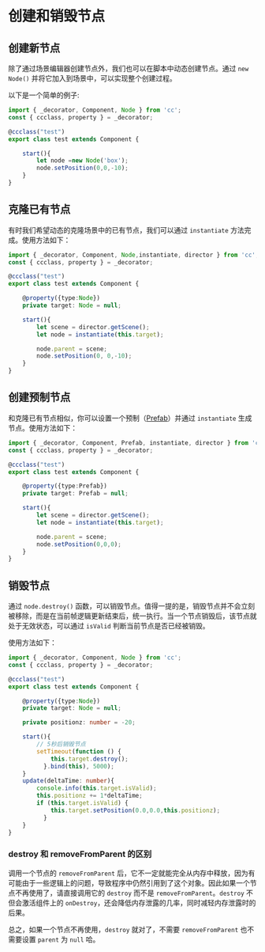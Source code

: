 # 创建和销毁节点

## 创建新节点

除了通过场景编辑器创建节点外，我们也可以在脚本中动态创建节点。通过 `new Node()` 并将它加入到场景中，可以实现整个创建过程。

以下是一个简单的例子:

```typescript
import { _decorator, Component, Node } from 'cc';
const { ccclass, property } = _decorator;

@ccclass("test")
export class test extends Component {

    start(){
        let node =new Node('box');
        node.setPosition(0,0,-10);
    }
}
```

## 克隆已有节点

有时我们希望动态的克隆场景中的已有节点，我们可以通过 `instantiate` 方法完成。使用方法如下：

```typescript
import { _decorator, Component, Node,instantiate, director } from 'cc';
const { ccclass, property } = _decorator;

@ccclass("test")
export class test extends Component {

    @property({type:Node})
    private target: Node = null;

    start(){
        let scene = director.getScene();
        let node = instantiate(this.target);

        node.parent = scene;
        node.setPosition(0, 0,-10);
    }
}
```

## 创建预制节点

和克隆已有节点相似，你可以设置一个预制（[Prefab](..\asset\prefab.md)）并通过 `instantiate` 生成节点。使用方法如下：

```typescript
import { _decorator, Component, Prefab, instantiate, director } from 'cc';
const { ccclass, property } = _decorator;

@ccclass("test")
export class test extends Component {

    @property({type:Prefab})
    private target: Prefab = null;

    start(){
        let scene = director.getScene();
        let node = instantiate(this.target);

        node.parent = scene;
        node.setPosition(0,0,0);
    }
}
```

## 销毁节点

通过 `node.destroy()` 函数，可以销毁节点。值得一提的是，销毁节点并不会立刻被移除，而是在当前帧逻辑更新结束后，统一执行。当一个节点销毁后，该节点就处于无效状态，可以通过 `isValid` 判断当前节点是否已经被销毁。

使用方法如下：

```typescript
import { _decorator, Component, Node } from 'cc';
const { ccclass, property } = _decorator;

@ccclass("test")
export class test extends Component {

    @property({type:Node})
    private target: Node = null;

    private positionz: number = -20;

    start(){
        // 5秒后销毁节点
        setTimeout(function () {
            this.target.destroy();
          }.bind(this), 5000);
    }
    update(deltaTime: number){
        console.info(this.target.isValid);
        this.positionz += 1*deltaTime;
        if (this.target.isValid) {
            this.target.setPosition(0.0,0.0,this.positionz);
          }
    }
}
```

### destroy 和 removeFromParent 的区别

调用一个节点的 `removeFromParent` 后，它不一定就能完全从内存中释放，因为有可能由于一些逻辑上的问题，导致程序中仍然引用到了这个对象。因此如果一个节点不再使用了，请直接调用它的 `destroy` 而不是 `removeFromParent`。`destroy` 不但会激活组件上的 `onDestroy`，还会降低内存泄露的几率，同时减轻内存泄露时的后果。

总之，如果一个节点不再使用，`destroy` 就对了，不需要 `removeFromParent` 也不需要设置 `parent` 为 `null` 哈。
